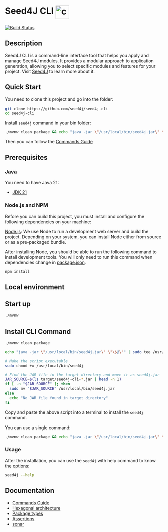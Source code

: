 # Seed4J CLI <img src="https://renanfranca.github.io/assets/icons/icon-complete-terminal-seed4j-cli.svg" alt="console icon" height="43" align="top"/>

[![Build Status][github-actions-seed4j-cli-image]][github-actions-url]

## Description

Seed4J CLI is a command-line interface tool that helps you apply and manage Seed4J modules. It provides a modular approach to application generation, allowing you to select specific modules and features for your project. Visit [Seed4J](https://github.com/seed4j/seed4j) to learn more about it.

## Quick Start

You need to clone this project and go into the folder:

```bash
git clone https://github.com/seed4j/seed4j-cli
cd seed4j-cli
```

Install `seed4j` command in your bin folder:

```bash
./mvnw clean package && echo "java -jar \"/usr/local/bin/seed4j.jar\" \"\$@\"" | sudo tee /usr/local/bin/seed4j > /dev/null && sudo chmod +x /usr/local/bin/seed4j && JAR_SOURCE=$(ls target/seed4j-cli-*.jar | head -n 1) && [ -n "$JAR_SOURCE" ] && sudo mv "$JAR_SOURCE" /usr/local/bin/seed4j.jar || echo "No JAR file found in target directory"
```

Then you can follow the [Commands Guide](documentation/Commands.md)

## Prerequisites

### Java

You need to have Java 21:

- [JDK 21](https://openjdk.java.net/projects/jdk/21/)

### Node.js and NPM

Before you can build this project, you must install and configure the following dependencies on your machine:

[Node.js](https://nodejs.org/): We use Node to run a development web server and build the project.
Depending on your system, you can install Node either from source or as a pre-packaged bundle.

After installing Node, you should be able to run the following command to install development tools.
You will only need to run this command when dependencies change in [package.json](package.json).

```
npm install
```

## Local environment

<!-- seed4j-needle-localEnvironment -->

## Start up

```bash
./mvnw
```

## Install CLI Command

```bash
./mvnw clean package

echo "java -jar \"/usr/local/bin/seed4j.jar\" \"\$@\"" | sudo tee /usr/local/bin/seed4j > /dev/null

# Make the script executable
sudo chmod +x /usr/local/bin/seed4j

# Find the JAR file in the target directory and move it as seed4j.jar
JAR_SOURCE=$(ls target/seed4j-cli-*.jar | head -n 1)
if [ -n "$JAR_SOURCE" ]; then
  sudo mv "$JAR_SOURCE" /usr/local/bin/seed4j.jar
else
  echo "No JAR file found in target directory"
fi
```

Copy and paste the above script into a terminal to install the `seed4j` command.

You can use a single command:

```bash
./mvnw clean package && echo "java -jar \"/usr/local/bin/seed4j.jar\" \"\$@\"" | sudo tee /usr/local/bin/seed4j > /dev/null && sudo chmod +x /usr/local/bin/seed4j && JAR_SOURCE=$(ls target/seed4j-cli-*.jar | head -n 1) && [ -n "$JAR_SOURCE" ] && sudo mv "$JAR_SOURCE" /usr/local/bin/seed4j.jar || echo "No JAR file found in target directory"
```

### Usage

After the installation, you can use the `seed4j` with help command to know the options:

```bash
seed4j --help
```

<!-- seed4j-needle-startupCommand -->

## Documentation

- [Commands Guide](documentation/Commands.md)
- [Hexagonal architecture](documentation/hexagonal-architecture.md)
- [Package types](documentation/package-types.md)
- [Assertions](documentation/assertions.md)
- [sonar](documentation/sonar.md)

<!-- seed4j-needle-documentation -->

[github-actions-seed4j-cli-image]: https://github.com/seed4j/seed4j-cli/actions/workflows/github-actions.yml/badge.svg?branch=main
[github-actions-url]: https://github.com/jhipster/seed4j-cli/actions
